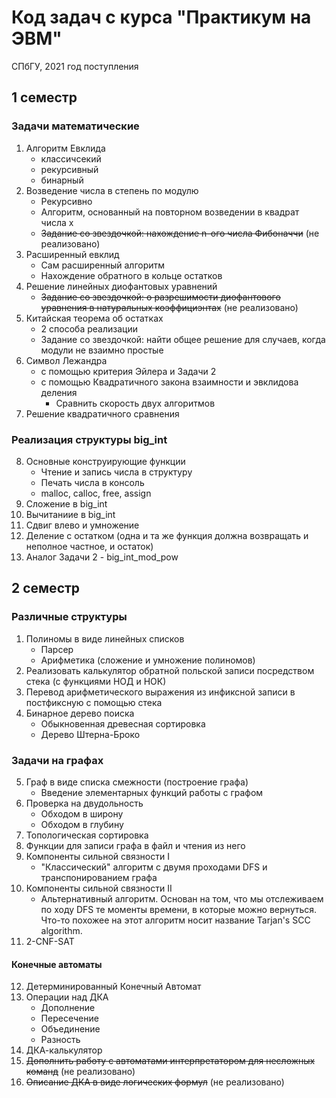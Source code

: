 # Код задач с курса "Практикум на ЭВМ"
СПбГУ, 2021 год поступления


## 1 семестр
### Задачи математические
1. Алгоритм Евклида 
    - классичсекий
    - рекурсивный
    - бинарный
2. Возведение числа в степень по модулю
    - Рекурсивно
    - Алгоритм, основанный на повторном возведении в квадрат числа x
    - ~~Задание со звездочкой: нахождение n-ого числа Фибоначчи~~ (не реализовано)
3. Расширенный евклид
    - Сам расширенный алгоритм
    - Нахождение обратного в кольце остатков
4. Решение линейных диофантовых уравнений
    - ~~Задание со звездочкой: о разрешимости диофантового уравнения в натуральных коэффициэнтах~~ (не реализовано)
5. Китайская теорема об остатках
    - 2 способа реализации
    - Задание со звездочкой: найти общее решение для случаев, когда модули не взаимно простые
6. Символ Лежандра
    - с помощью критерия Эйлера и Задачи 2
    - с помощью Квадратичного закона взаимности и эвклидова деления
        - Сравнить скорость двух алгоритмов
7. Решение квадратичного сравнения
### Реализация структуры big_int
8. Основные конструирующие функции
    - Чтение и запись числа в структуру
    - Печать числа в консоль
    - malloc, calloc, free, assign
9. Сложение в big_int
10. Вычитаниие в big_int
11. Сдвиг влево и умножение
12. Деление с остатком (одна и та же функция должна возвращать и неполное частное, и остаток)
13. Аналог Задачи 2 - big_int_mod_pow

## 2 семестр
### Различные структуры
1. Полиномы в виде линейных списков
    - Парсер
    - Арифметика (сложение и умножение полиномов)
2. Реализовать калькулятор обратной польской записи посредством стека (с функциями НОД и НОК)
3. Перевод арифметического выражения из инфиксной записи в постфиксную с помощью стека
4. Бинарное дерево поиска
    - Обыкновенная древесная сортировка
    - Дерево Штерна-Броко
### Задачи на графах
5. Граф в виде списка смежности (построение графа)
    - Введение элементарных функций работы с графом
6. Проверка на двудольность
    - Обходом в широну
    - Обходом в глубину
7. Топологическая сортировка
8. Функции для записи графа в файл и чтения из него
9. Компоненты сильной связности I
    - "Классический" алгоритм с двумя проходами DFS и транспонированием графа
10. Компоненты сильной связности II
    - Альтернативный алгоритм. Основан на том, что мы отслеживаем по ходу DFS те моменты времени, в которые можно вернуться. Что-то похожее на этот алгоритм носит название Tarjan's SCC algorithm.
11. 2-CNF-SAT
#### Конечные автоматы
12. Детерминированный Конечный Автомат 
13. Операции над ДКА
    - Дополнение
    - Пересечение
    - Объединение
    - Разность
14. ДКА-калькулятор
15. ~~Дополнить работу с автоматами интерпретатором для несложных команд~~ (не реализовано)
16. ~~Описание ДКА в виде логических формул~~ (не реализовано)


